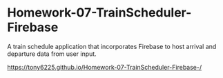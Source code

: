 # Homework-07-TrainScheduler-Firebase

A train schedule application that incorporates Firebase to host arrival and departure data from user input.

https://tony6225.github.io/Homework-07-TrainScheduler-Firebase-/
